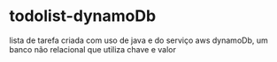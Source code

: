 # todolist-dynamoDb
<p>lista de tarefa criada com uso de java e do serviço aws dynamoDb, um banco não relacional que utiliza chave e valor</p>